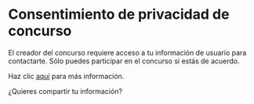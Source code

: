 # Consentimiento de privacidad de concurso

El creador del concurso requiere acceso a tu información de usuario para contactarte. Sólo puedes participar en el concurso si estás de acuerdo.

Haz clic [aquí](https://omegaup.com/privacy/contest-user-information/) para más información.

¿Quieres compartir tu información?
